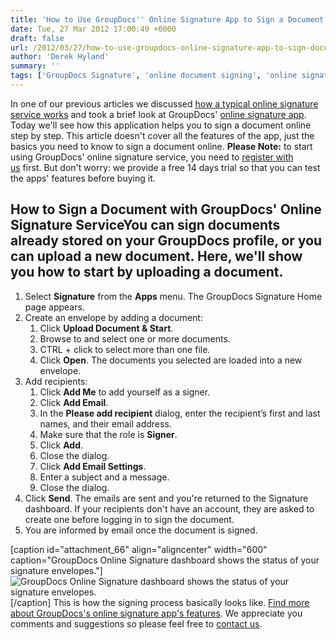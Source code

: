 ```yaml
---
title: 'How to Use GroupDocs'' Online Signature App to Sign a Document'
date: Tue, 27 Mar 2012 17:00:49 +0000
draft: false
url: /2012/03/27/how-to-use-groupdocs-online-signature-app-to-sign-document/
author: 'Derek Hyland'
summary: ''
tags: ['GroupDocs Signature', 'online document signing', 'online signature', 'online signature service', 'sign documents online', 'zArchive']
---
```


In one of our previous articles we discussed [how a typical online signature service works](https://blog.groupdocs.com/what-you-expect-from-online-signature-service) and took a brief look at GroupDocs' [online signature app](http://groupdocs.com/apps/signature). Today we'll see how this application helps you to sign a document online step by step. This article doesn't cover all the features of the app, just the basics you need to know to sign a document online. **Please Note:** to start using GroupDocs' online signature service, you need to [register with us](http://groupdocs.com/purchase/cloud-app-pricing) first. But don't worry: we provide a free 14 days trial so that you can test the apps' features before buying it.

## How to Sign a Document with GroupDocs' Online Signature ServiceYou can sign documents already stored on your GroupDocs profile, or you can upload a new document. Here, we'll show you how to start by uploading a document.

1.  Select **Signature** from the **Apps** menu. The GroupDocs Signature Home page appears.
2.  Create an envelope by adding a document:
    1.  Click **Upload Document & Start**.
    2.  Browse to and select one or more documents.
    3.  CTRL + click to select more than one file.
    4.  Click **Open**. The documents you selected are loaded into a new envelope.
3.  Add recipients:
    1.  Click **Add Me** to add yourself as a signer.
    2.  Click **Add Email**.
    3.  In the **Please add recipient** dialog, enter the recipient’s first and last names, and their email address.
    4.  Make sure that the role is **Signer**.
    5.  Click **Add**.
    6.  Close the dialog.
    7.  Click **Add Email Settings**.
    8.  Enter a subject and a message.
    9.  Close the dialog.
4.  Click **Send**. The emails are sent and you're returned to the Signature dashboard. If your recipients don't have an account, they are asked to create one before logging in to sign the document.
5.  You are informed by email once the document is signed.

\[caption id="attachment\_66" align="aligncenter" width="600" caption="GroupDocs Online Signature dashboard shows the status of your signature envelopes."\]![GroupDocs Online Signature dashboard shows the status of your signature envelopes.](https://blog.groupdocs.com/wp-content/uploads/sites/4/2012/03/signature-dashboard2.png "GroupDocs Online Signature dashboard shows the status of your signature envelopes.")\[/caption\] This is how the signing process basically looks like. [Find more about GroupDocs's online signature app's features](http://groupdocs.com/apps/signature). We appreciate you comments and suggestions so please feel free to [contact us](http://groupdocs.com/corporate/contact-us).




